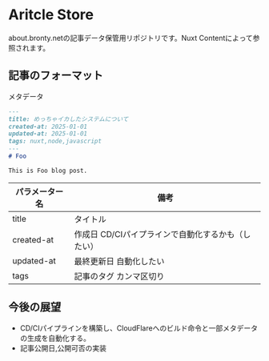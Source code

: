 # Aritcle Store
about.bronty.netの記事データ保管用リポジトリです。Nuxt Contentによって参照されます。

## 記事のフォーマット
メタデータ
```md
---
title: めっちゃイカしたシステムについて
created-at: 2025-01-01
updated-at: 2025-01-01
tags: nuxt,node,javascript
---
# Foo

This is Foo blog post.
```
|パラメーター名|備考|
|--|--|
|title|タイトル|
|created-at|作成日 CD/CIパイプラインで自動化するかも（したい）|
|updated-at|最終更新日 自動化したい|
|tags|記事のタグ カンマ区切り|

## 今後の展望
- CD/CIパイプラインを構築し、CloudFlareへのビルド命令と一部メタデータの生成を自動化する。
- 記事公開日,公開可否の実装
